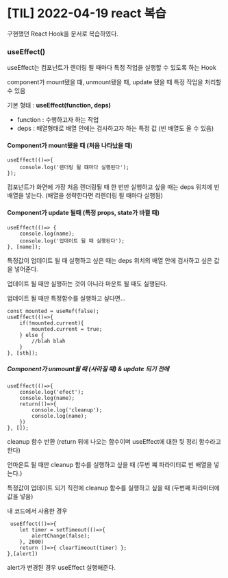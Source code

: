 # [TIL] 2022-04-19 react 복습

구현했던 React Hook을 문서로 복습하였다.

### useEffect() 

useEffect는 컴포넌트가 렌더링 될 때마다 특정 작업을 실행할 수 있도록 하는 Hook

component가 mount됐을 떄, unmount됐을 때, update 됐을 때 특정 작업을 처리할 수 있음

기본 형태 : **useEffect(function, deps)**

- function : 수행하고자 하는 작업
- deps : 배열형태로 배열 안에는 검사하고자 하는 특정 값 (빈 배열도 올 수 있음)



#### Component가 mount됐을 때 (처음 나타났을 때)

```react
useEffect(()=>{
    console.log('렌더링 될 떄마다 실행된다');
});
```

컴포넌트가 화면에 가장 처음 렌더링될 때 한 번만 실행하고 싶을 때는 deps 위치에 빈 배열을 넣는다. (배열을 생략한다면 리렌더링 될 때마다 실행됨)

#### Component가 update 될때 (특정 props, state가 바뀔 때)

```react
useEffect(()=> {
    console.log(name);
    console.log('업데이트 될 때 실행된다');
}, [name]);
```

특정값이 업데이트 될 때 실행하고 싶은 때는 deps 위치의 배열 안에 검사하고 싶은 값을 넣어준다.

업데이트 될 때만 실행하는 것이 아니라 마운트 될 때도 실행된다. 

업데이트 될 때만 특정함수를 실행하고 싶다면...

```react
const mounted = useRef(false);
useEffect(()=>{
	if(!mounted.current){
        mounted.current = true;
    } else {
        //blah blah
    }
}, [sth]);
```

##### Component가 unmount될 때 (사라질 때) & update 되기 전에

```react
useEffect(()=>{
    console.log('efect');
    console.log(name);
    return(()=>{
        console.log('cleanup');
        console.log(name);
    })
}, []);
```

cleanup 함수 반환 (return 뒤에 나오는 함수이며 useEffect에 대한 뒷 정리 함수라고 한다)

언마운트 될 때만 cleanup 함수를 실행하고 싶을 때 (두번 쨰 파라미터로 빈 배열을 넣는다.)

특정값이 업데이트 되기 직전에 cleanup 함수를 실행하고 싶을 때 (두번째 파라미터에 값을 넣음)



내 코드에서 사용한 경우

```react
 useEffect(()=>{
	let timer = setTimeout(()=>{
		alertChange(false);
	}, 2000)
	return ()=>{ clearTimeout(timer) };
},[alert])
```

alert가 변경된 경우 useEffect 실행해준다.


